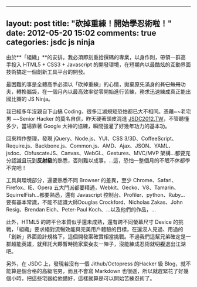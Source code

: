 ---
layout: post
title: "砍掉重練！開始學忍術啦！"
date: 2012-05-20 15:02
comments: true
categories: jsdc js ninja
--
由於**「組織」**的安排，我必須即刻重拾撰碼的專業，以身作則，帶領一群高手投入 HTML5 + CSS3 + Javascript 的開發環境，在短期內以最酷炫的互動界面技術搞定一個創新工具平台的開發。

最困難的事是全體高手必須以「砍掉重練」的心情，拋棄原先滿身的~~其它無用~~功夫，轉換腦袋，在一個月內以最高效率從零開始進行苦練，務求迅速練成真正能出國比賽的 JS Ninja。

我已經多年沒親自下山搞 Coding，很多江湖規矩恐怕都已大不相同。憑藉~~老宅男 ~~Senior Hacker 的莫名自信，昨天硬著頭皮混進 [JSDC2012.TW](http://jsdc.tw/2012/Sessions)，不管聽懂多少，當場靠著 Google 大神的協練，瞬間強灌了好幾年功力的基本功。

回來稍作整理，發現 jQuery、Node.js、YUI、CSS 3/3D、CoffeeScript、Require.js、Backbone.js、Common.js、AMD、Ajax、JSON、YAML、jsdoc、ObfuscateJS、Canvas、WebGL、Gestures、MVC/MVP 架構...都要充分認識且玩到**反射級**的熟悉，否則難以成事，...這，恐怕一整個月的不眠不休都學不完吧！

工具與環境部分，還要熟悉不同 Browser 的差異，至少 Chrome、Safari、Firefox、IE、Opera 五大門派都要精通，Webkit、Gecko、V8、Tamarin、SquirrelFish...都要熟悉，還有 Javascript 控制台、Profiler、python、Ruby... 要有基本常識，不能不認識大師Douglas Crockford、Nicholas Zakas、John Resig、Brendan Eich、Peter-Paul Koch、...以及他們的作品，...

此外，HTML5 的跨平台本質似乎還未成熟，還有跨不同螢幕尺寸 Device 的挑戰，「組織」要求絕對流暢效能與完美用戶體驗的目標，在還沒人見過、用過的「創新」界面設計規格下，這個開發案確實相當挑戰。不過我們這幫兄弟確定是一群超能英雄，就拜託大夥暫時抛家棄~~女~~友一陣子，沒能練成忍術就~~切腹~~退出江湖吧。

另外，在 JSDC 上，發現若沒有一個 Jithub/Octopress 的Hacker 級 Blog，就不能算是個合格的高級宅男，而且不會寫 Markdown 也很遜，所以就趕緊花了好幾個小時，把這些宅器給他備好，這樣就算是可以開始苦練忍術了。

